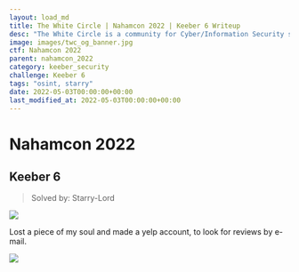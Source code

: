 ```yaml
---
layout: load_md
title: The White Circle | Nahamcon 2022 | Keeber 6 Writeup
desc: "The White Circle is a community for Cyber/Information Security students, enthusiasts and professionals. You can discuss anything related to Security, share your knowledge with others, get help when you need it and proceed further in your journey with amazing people from all over the world."
image: images/twc_og_banner.jpg
ctf: Nahamcon 2022
parent: nahamcon_2022
category: keeber_security
challenge: Keeber 6
tags: "osint, starry"
date: 2022-05-03T00:00:00+00:00
last_modified_at: 2022-05-03T00:00:00+00:00
---
```


<h1 class="heading card-title white-text">Nahamcon 2022</h1>

## Keeber 6
> Solved by: Starry-Lord

![](https://i.imgur.com/0vltGeV.png)

Lost a piece of my soul and made a yelp account, to look for reviews by e-mail.

![](https://i.imgur.com/diItmsv.png)

